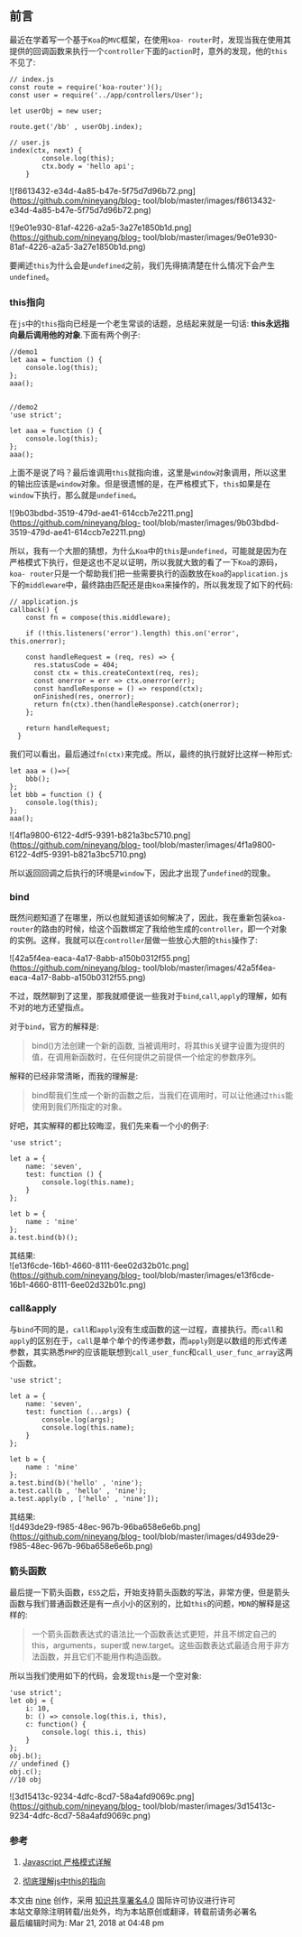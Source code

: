 ## 前言

最近在学着写一个基于`Koa`的`MVC`框架，在使用`koa-
router`时，发现当我在使用其提供的回调函数来执行一个`controller`下面的`action`时，意外的发现，他的`this`不见了:

    
    
    // index.js
    const route = require('koa-router')();
    const user = require('../app/controllers/User');
    
    let userObj = new user;
    
    route.get('/bb' , userObj.index);
    
    // user.js
    index(ctx, next) {
            console.log(this);
            ctx.body = 'hello api';
        }

![f8613432-e34d-4a85-b47e-5f75d7d96b72.png](https://github.com/nineyang/blog-
tool/blob/master/images/f8613432-e34d-4a85-b47e-5f75d7d96b72.png)

![9e01e930-81af-4226-a2a5-3a27e1850b1d.png](https://github.com/nineyang/blog-
tool/blob/master/images/9e01e930-81af-4226-a2a5-3a27e1850b1d.png)

要阐述`this`为什么会是`undefined`之前，我们先得搞清楚在什么情况下会产生`undefined`。

### this指向

在`js`中的`this`指向已经是一个老生常谈的话题，总结起来就是一句话: **this永远指向最后调用他的对象**.下面有两个例子:

    
    
    //demo1
    let aaa = function () {
        console.log(this);
    };
    aaa();
    
    
    //demo2
    'use strict';
    
    let aaa = function () {
        console.log(this);
    };
    aaa();

上面不是说了吗？最后谁调用`this`就指向谁，这里是`window`对象调用，所以这里的输出应该是`window`对象。但是很遗憾的是，在严格模式下，`this`如果是在`window`下执行，那么就是`undefined`。

![9b03bdbd-3519-479d-ae41-614ccb7e2211.png](https://github.com/nineyang/blog-
tool/blob/master/images/9b03bdbd-3519-479d-ae41-614ccb7e2211.png)

所以，我有一个大胆的猜想，为什么`Koa`中的`this`是`undefined`，可能就是因为在严格模式下执行，但是这也不足以证明，所以我就大致的看了一下`Koa`的源码，`koa-
router`只是一个帮助我们把一些需要执行的函数放在`koa`的`application.js`下的`middleware`中，最终路由匹配还是由`koa`来操作的，所以我发现了如下的代码:

    
    
    // application.js
    callback() {
        const fn = compose(this.middleware);
    
        if (!this.listeners('error').length) this.on('error', this.onerror);
    
        const handleRequest = (req, res) => {
          res.statusCode = 404;
          const ctx = this.createContext(req, res);
          const onerror = err => ctx.onerror(err);
          const handleResponse = () => respond(ctx);
          onFinished(res, onerror);
          return fn(ctx).then(handleResponse).catch(onerror);
        };
    
        return handleRequest;
      }

我们可以看出，最后通过`fn(ctx)`来完成。所以，最终的执行就好比这样一种形式:

    
    
    let aaa = ()=>{
        bbb();
    };
    let bbb = function () {
        console.log(this);
    };
    aaa();

![4f1a9800-6122-4df5-9391-b821a3bc5710.png](https://github.com/nineyang/blog-
tool/blob/master/images/4f1a9800-6122-4df5-9391-b821a3bc5710.png)

所以返回回调之后执行的环境是`window`下，因此才出现了`undefined`的现象。

### bind

既然问题知道了在哪里，所以也就知道该如何解决了，因此，我在重新包装`koa-
router`的路由的时候，给这个函数绑定了我给他生成的`controller`，即一个对象的实例。这样，我就可以在`controller`层做一些放心大胆的`this`操作了:

![42a5f4ea-eaca-4a17-8abb-a150b0312f55.png](https://github.com/nineyang/blog-
tool/blob/master/images/42a5f4ea-eaca-4a17-8abb-a150b0312f55.png)

不过，既然聊到了这里，那我就顺便说一些我对于`bind`,`call`,`apply`的理解，如有不对的地方还望指点。

对于`bind`，官方的解释是:

> bind()方法创建一个新的函数, 当被调用时，将其this关键字设置为提供的值，在调用新函数时，在任何提供之前提供一个给定的参数序列。

解释的已经非常清晰，而我的理解是:

> bind帮我们生成一个新的函数之后，当我们在调用时，可以让他通过`this`能使用到我们所指定的对象。

好吧，其实解释的都比较晦涩，我们先来看一个小的例子:

    
    
    'use strict';
    
    let a = {
        name: 'seven',
        test: function () {
            console.log(this.name);
        }
    };
    
    let b = {
        name : 'nine'
    };
    a.test.bind(b)();

其结果:  
![e13f6cde-16b1-4660-8111-6ee02d32b01c.png](https://github.com/nineyang/blog-
tool/blob/master/images/e13f6cde-16b1-4660-8111-6ee02d32b01c.png)

### call&apply

与`bind`不同的是，`call`和`apply`没有生成函数的这一过程，直接执行。而`call`和`apply`的区别在于，`call`是单个单个的传递参数，而`apply`则是以数组的形式传递参数，其实熟悉`PHP`的应该能联想到`call_user_func`和`call_user_func_array`这两个函数。

    
    
    'use strict';
    
    let a = {
        name: 'seven',
        test: function (...args) {
            console.log(args);
            console.log(this.name);
        }
    };
    
    let b = {
        name : 'nine'
    };
    a.test.bind(b)('hello' , 'nine');
    a.test.call(b , 'hello' , 'nine');
    a.test.apply(b , ['hello' , 'nine']);

其结果:  
![d493de29-f985-48ec-967b-96ba658e6e6b.png](https://github.com/nineyang/blog-
tool/blob/master/images/d493de29-f985-48ec-967b-96ba658e6e6b.png)

### 箭头函数

最后提一下箭头函数，`ES5`之后，开始支持箭头函数的写法，非常方便，但是箭头函数与我们普通函数还是有一点小小的区别的，比如`this`的问题，`MDN`的解释是这样的:

> 一个箭头函数表达式的语法比一个函数表达式更短，并且不绑定自己的 this，arguments，super或
new.target。这些函数表达式最适合用于非方法函数，并且它们不能用作构造函数。

所以当我们使用如下的代码，会发现`this`是一个空对象:

    
    
    'use strict';
    let obj = {
        i: 10,
        b: () => console.log(this.i, this),
        c: function() {
            console.log( this.i, this)
        }
    };
    obj.b();
    // undefined {}
    obj.c();
    //10 obj

![3d15413c-9234-4dfc-8cd7-58a4afd9069c.png](https://github.com/nineyang/blog-
tool/blob/master/images/3d15413c-9234-4dfc-8cd7-58a4afd9069c.png)

### 参考

  1. [Javascript 严格模式详解](http://www.ruanyifeng.com/blog/2013/01/javascript_strict_mode.html)

  2. [彻底理解js中this的指向](http://web.jobbole.com/85198/)

本文由 [nine](https://www.hellonine.top/index.php/author/1/) 创作，采用
[知识共享署名4.0](https://creativecommons.org/licenses/by/4.0/) 国际许可协议进行许可  
本站文章除注明转载/出处外，均为本站原创或翻译，转载前请务必署名  
最后编辑时间为: Mar 21, 2018 at 04:48 pm

